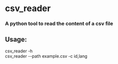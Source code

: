 # csv_reader

<h3>A python tool to read the content of a csv file</h3>

<h2>Usage: </h2>
csv_reader -h<br/>
csv_reader --path example.csv -c id,lang
